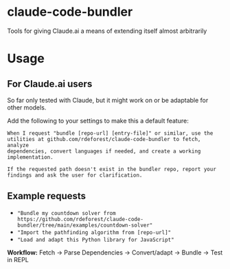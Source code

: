 # claude-code-bundler


Tools for giving Claude.ai a means of extending itself almost arbitrarily

# Usage

## For Claude.ai users

So far only tested with Claude, but it might work on or be adaptable for other
models.

Add the following to your settings to make this a default feature:

    When I request "bundle [repo-url] [entry-file]" or similar, use the
    utilities at github.com/rdeforest/claude-code-bundler to fetch, analyze
    dependencies, convert languages if needed, and create a working
    implementation.

    If the requested path doesn't exist in the bundler repo, report your
    findings and ask the user for clarification.

## Example requests

- `"Bundle my countdown solver from https://github.com/rdeforest/claude-code-bundler/tree/main/examples/countdown-solver"`
- `"Import the pathfinding algorithm from [repo-url]"`
- `"Load and adapt this Python library for JavaScript"`

**Workflow:** Fetch → Parse Dependencies → Convert/adapt → Bundle → Test in REPL

